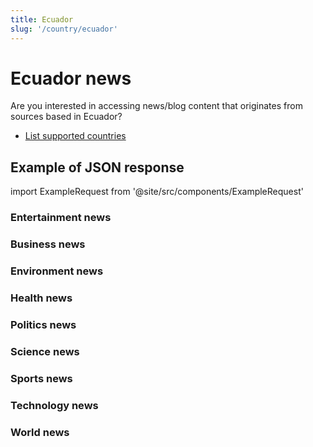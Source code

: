 ```yaml
---
title: Ecuador
slug: '/country/ecuador'
---
```


# Ecuador news

Are you interested in accessing news/blog content that originates from sources based in Ecuador?

- [List supported countries](/articles/countries)

## Example of JSON response

import ExampleRequest from '@site/src/components/ExampleRequest'

### Entertainment news
<ExampleRequest url="https://apitube.io/v1/news/articles?limit=2&category=news/Arts_and_Entertainment&country=ec"></ExampleRequest>

### Business news
<ExampleRequest url="https://apitube.io/v1/news/articles?limit=2&category=news/Business&country=ec"></ExampleRequest>

### Environment news
<ExampleRequest url="https://apitube.io/v1/news/articles?limit=2&category=news/Environment&country=ec"></ExampleRequest>

### Health news
<ExampleRequest url="https://apitube.io/v1/news/articles?limit=2&category=news/Health&country=ec"></ExampleRequest>

### Politics news
<ExampleRequest url="https://apitube.io/v1/news/articles?limit=2&category=news/Politics&country=ec"></ExampleRequest>

### Science news
<ExampleRequest url="https://apitube.io/v1/news/articles?limit=2&category=news/Science&country=ec"></ExampleRequest>

### Sports news
<ExampleRequest url="https://apitube.io/v1/news/articles?limit=2&category=news/Sports&country=ec"></ExampleRequest>

### Technology news
<ExampleRequest url="https://apitube.io/v1/news/articles?limit=2&category=news/Technology&country=ec"></ExampleRequest>

### World news
<ExampleRequest url="https://apitube.io/v1/news/articles?limit=2&category=news/World&country=ec"></ExampleRequest>
